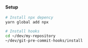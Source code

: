 #### Setup

```bash
# Install npx depency
yarn global add npx
```

```bash
# Install hooks
cd ~/dev/my-repository
~/dev/git-pre-commit-hooks/install
```
